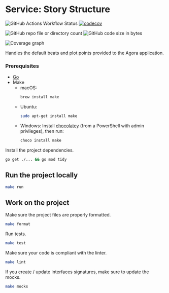 # Service: Story Structure

![GitHub Actions Workflow Status](https://img.shields.io/github/actions/workflow/status/a-novel/uservice-story-structure/main.yaml)
[![codecov](https://codecov.io/gh/a-novel/uservice-story-structure/graph/badge.svg?token=AR0GMEYZ4O)](https://codecov.io/gh/a-novel/uservice-story-structure)

![GitHub repo file or directory count](https://img.shields.io/github/directory-file-count/a-novel/uservice-story-structure)
![GitHub code size in bytes](https://img.shields.io/github/languages/code-size/a-novel/uservice-story-structure)

![Coverage graph](https://codecov.io/gh/a-novel/uservice-story-structure/graphs/sunburst.svg?token=AR0GMEYZ4O)

Handles the default beats and plot points provided to the Agora application.

### Prerequisites

- [Go](https://go.dev/doc/install)
- Make
    - macOS:
      ```bash
      brew install make
      ```
    - Ubuntu:
      ```bash
      sudo apt-get install make
      ```
    - Windows: Install [chocolatey](https://chocolatey.org/install) (from a PowerShell with admin privileges), then run:
      ```bash
      choco install make
      ```

Install the project dependencies.

```bash
go get ./... && go mod tidy
```

## Run the project locally

```bash
make run
```

## Work on the project

Make sure the project files are properly formatted.

```bash
make format
```

Run tests.

```bash
make test
```

Make sure your code is compliant with the linter.

```bash
make lint
```

If you create / update interfaces signatures, make sure to update the mocks.

```bash
make mocks
```
